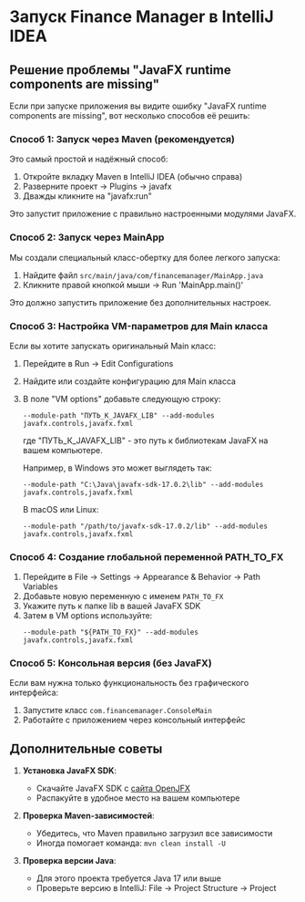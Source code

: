 # Запуск Finance Manager в IntelliJ IDEA

## Решение проблемы "JavaFX runtime components are missing"

Если при запуске приложения вы видите ошибку "JavaFX runtime components are missing", вот несколько способов её решить:

### Способ 1: Запуск через Maven (рекомендуется)

Это самый простой и надёжный способ:

1. Откройте вкладку Maven в IntelliJ IDEA (обычно справа)
2. Разверните проект -> Plugins -> javafx
3. Дважды кликните на "javafx:run"

Это запустит приложение с правильно настроенными модулями JavaFX.

### Способ 2: Запуск через MainApp

Мы создали специальный класс-обертку для более легкого запуска:

1. Найдите файл `src/main/java/com/financemanager/MainApp.java`
2. Кликните правой кнопкой мыши -> Run 'MainApp.main()'

Это должно запустить приложение без дополнительных настроек.

### Способ 3: Настройка VM-параметров для Main класса

Если вы хотите запускать оригинальный Main класс:

1. Перейдите в Run -> Edit Configurations
2. Найдите или создайте конфигурацию для Main класса
3. В поле "VM options" добавьте следующую строку:
   ```
   --module-path "ПУТЬ_К_JAVAFX_LIB" --add-modules javafx.controls,javafx.fxml
   ```
   
   где "ПУТЬ_К_JAVAFX_LIB" - это путь к библиотекам JavaFX на вашем компьютере.

   Например, в Windows это может выглядеть так:
   ```
   --module-path "C:\Java\javafx-sdk-17.0.2\lib" --add-modules javafx.controls,javafx.fxml
   ```

   В macOS или Linux:
   ```
   --module-path "/path/to/javafx-sdk-17.0.2/lib" --add-modules javafx.controls,javafx.fxml
   ```

### Способ 4: Создание глобальной переменной PATH_TO_FX

1. Перейдите в File -> Settings -> Appearance & Behavior -> Path Variables
2. Добавьте новую переменную с именем `PATH_TO_FX`
3. Укажите путь к папке lib в вашей JavaFX SDK
4. Затем в VM options используйте:
   ```
   --module-path "${PATH_TO_FX}" --add-modules javafx.controls,javafx.fxml
   ```

### Способ 5: Консольная версия (без JavaFX)

Если вам нужна только функциональность без графического интерфейса:

1. Запустите класс `com.financemanager.ConsoleMain`
2. Работайте с приложением через консольный интерфейс

## Дополнительные советы

1. **Установка JavaFX SDK**:
   - Скачайте JavaFX SDK с [сайта OpenJFX](https://openjfx.io/)
   - Распакуйте в удобное место на вашем компьютере

2. **Проверка Maven-зависимостей**:
   - Убедитесь, что Maven правильно загрузил все зависимости
   - Иногда помогает команда: `mvn clean install -U`

3. **Проверка версии Java**:
   - Для этого проекта требуется Java 17 или выше
   - Проверьте версию в IntelliJ: File -> Project Structure -> Project
